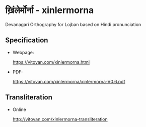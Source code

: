 # ख़िंलेर्मोर्ना - xinlermorna
Devanagari Orthography for Lojban based on Hindi pronunciation

## Specification

- Webpage:

    https://vitovan.com/xinlermorna.html
    
- PDF:

    https://vitovan.com/xinlermorna/xinlermorna-V0.6.pdf

## Transliteration

- Online

    http://vitovan.com/xinlermorna-transliteration
